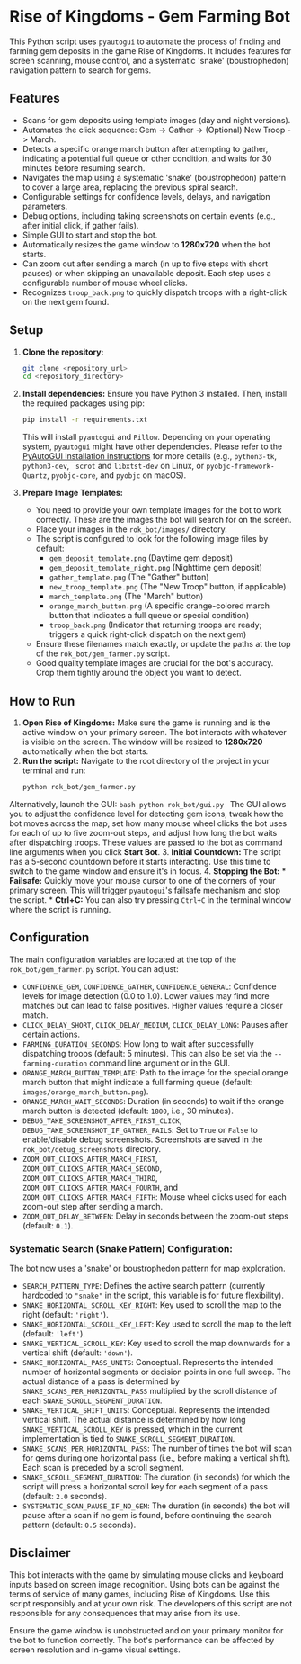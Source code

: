 # Rise of Kingdoms - Gem Farming Bot

This Python script uses `pyautogui` to automate the process of finding and farming gem deposits in the game Rise of Kingdoms. It includes features for screen scanning, mouse control, and a systematic 'snake' (boustrophedon) navigation pattern to search for gems.

## Features

*   Scans for gem deposits using template images (day and night versions).
*   Automates the click sequence: Gem -> Gather -> (Optional) New Troop -> March.
*   Detects a specific orange march button after attempting to gather, indicating a potential full queue or other condition, and waits for 30 minutes before resuming search.
*   Navigates the map using a systematic 'snake' (boustrophedon) pattern to cover a large area, replacing the previous spiral search.
*   Configurable settings for confidence levels, delays, and navigation parameters.
*   Debug options, including taking screenshots on certain events (e.g., after initial click, if gather fails).
*   Simple GUI to start and stop the bot.
*   Automatically resizes the game window to **1280x720** when the bot starts.
*   Can zoom out after sending a march (in up to five steps with short pauses) or when skipping an unavailable deposit. Each step uses a configurable number of mouse wheel clicks.
*   Recognizes `troop_back.png` to quickly dispatch troops with a right-click on the next gem found.

## Setup

1.  **Clone the repository:**
    ```bash
    git clone <repository_url>
    cd <repository_directory>
    ```

2.  **Install dependencies:**
    Ensure you have Python 3 installed. Then, install the required packages using pip:
    ```bash
    pip install -r requirements.txt
    ```
    This will install `pyautogui` and `Pillow`. Depending on your operating system, `pyautogui` might have other dependencies. Please refer to the [PyAutoGUI installation instructions](https://pyautogui.readthedocs.io/en/latest/install.html) for more details (e.g., `python3-tk`, `python3-dev`, ` scrot` and `libxtst-dev` on Linux, or `pyobjc-framework-Quartz`, `pyobjc-core`, and `pyobjc` on macOS).

3.  **Prepare Image Templates:**
    *   You need to provide your own template images for the bot to work correctly. These are the images the bot will search for on the screen.
    *   Place your images in the `rok_bot/images/` directory.
    *   The script is configured to look for the following image files by default:
        *   `gem_deposit_template.png` (Daytime gem deposit)
        *   `gem_deposit_template_night.png` (Nighttime gem deposit)
        *   `gather_template.png` (The "Gather" button)
        *   `new_troop_template.png` (The "New Troop" button, if applicable)
        *   `march_template.png` (The "March" button)
        *   `orange_march_button.png` (A specific orange-colored march button that indicates a full queue or special condition)
        *   `troop_back.png` (Indicator that returning troops are ready; triggers a quick right-click dispatch on the next gem)
    *   Ensure these filenames match exactly, or update the paths at the top of the `rok_bot/gem_farmer.py` script.
    *   Good quality template images are crucial for the bot's accuracy. Crop them tightly around the object you want to detect.

## How to Run

1.  **Open Rise of Kingdoms:** Make sure the game is running and is the active window on your primary screen. The bot interacts with whatever is visible on the screen.
    The window will be resized to **1280x720** automatically when the bot starts.
2.  **Run the script:**
    Navigate to the root directory of the project in your terminal and run:
    ```bash
    python rok_bot/gem_farmer.py
    ```
Alternatively, launch the GUI:
    ```bash
    python rok_bot/gui.py
    ```
    The GUI allows you to adjust the confidence level for detecting gem icons,
    tweak how the bot moves across the map, set how many mouse wheel clicks
    the bot uses for each of up to five zoom-out steps, and adjust how long the bot waits after
    dispatching troops. These values are passed to the bot as command
    line arguments when you click **Start Bot**.
3.  **Initial Countdown:** The script has a 5-second countdown before it starts interacting. Use this time to switch to the game window and ensure it's in focus.
4.  **Stopping the Bot:**
    *   **Failsafe:** Quickly move your mouse cursor to one of the corners of your primary screen. This will trigger `pyautogui`'s failsafe mechanism and stop the script.
    *   **Ctrl+C:** You can also try pressing `Ctrl+C` in the terminal window where the script is running.

## Configuration

The main configuration variables are located at the top of the `rok_bot/gem_farmer.py` script. You can adjust:
*   `CONFIDENCE_GEM`, `CONFIDENCE_GATHER`, `CONFIDENCE_GENERAL`: Confidence levels for image detection (0.0 to 1.0). Lower values may find more matches but can lead to false positives. Higher values require a closer match.
*   `CLICK_DELAY_SHORT`, `CLICK_DELAY_MEDIUM`, `CLICK_DELAY_LONG`: Pauses after certain actions.
*   `FARMING_DURATION_SECONDS`: How long to wait after successfully dispatching troops (default: 5 minutes). This can also be set via the `--farming-duration` command line argument or in the GUI.
*   `ORANGE_MARCH_BUTTON_TEMPLATE`: Path to the image for the special orange march button that might indicate a full farming queue (default: `images/orange_march_button.png`).
*   `ORANGE_MARCH_WAIT_SECONDS`: Duration (in seconds) to wait if the orange march button is detected (default: `1800`, i.e., 30 minutes).
*   `DEBUG_TAKE_SCREENSHOT_AFTER_FIRST_CLICK`, `DEBUG_TAKE_SCREENSHOT_IF_GATHER_FAILS`: Set to `True` or `False` to enable/disable debug screenshots. Screenshots are saved in the `rok_bot/debug_screenshots` directory.
*   `ZOOM_OUT_CLICKS_AFTER_MARCH_FIRST`, `ZOOM_OUT_CLICKS_AFTER_MARCH_SECOND`, `ZOOM_OUT_CLICKS_AFTER_MARCH_THIRD`, `ZOOM_OUT_CLICKS_AFTER_MARCH_FOURTH`, and `ZOOM_OUT_CLICKS_AFTER_MARCH_FIFTH`: Mouse wheel clicks used for each zoom-out step after sending a march.
*   `ZOOM_OUT_DELAY_BETWEEN`: Delay in seconds between the zoom-out steps (default: `0.1`).

### Systematic Search (Snake Pattern) Configuration:
The bot now uses a 'snake' or boustrophedon pattern for map exploration.
*   `SEARCH_PATTERN_TYPE`: Defines the active search pattern (currently hardcoded to `"snake"` in the script, this variable is for future flexibility).
*   `SNAKE_HORIZONTAL_SCROLL_KEY_RIGHT`: Key used to scroll the map to the right (default: `'right'`).
*   `SNAKE_HORIZONTAL_SCROLL_KEY_LEFT`: Key used to scroll the map to the left (default: `'left'`).
*   `SNAKE_VERTICAL_SCROLL_KEY`: Key used to scroll the map downwards for a vertical shift (default: `'down'`).
*   `SNAKE_HORIZONTAL_PASS_UNITS`: Conceptual. Represents the intended number of horizontal segments or decision points in one full sweep. The actual distance of a pass is determined by `SNAKE_SCANS_PER_HORIZONTAL_PASS` multiplied by the scroll distance of each `SNAKE_SCROLL_SEGMENT_DURATION`.
*   `SNAKE_VERTICAL_SHIFT_UNITS`: Conceptual. Represents the intended vertical shift. The actual distance is determined by how long `SNAKE_VERTICAL_SCROLL_KEY` is pressed, which in the current implementation is tied to `SNAKE_SCROLL_SEGMENT_DURATION`.
*   `SNAKE_SCANS_PER_HORIZONTAL_PASS`: The number of times the bot will scan for gems during one horizontal pass (i.e., before making a vertical shift). Each scan is preceded by a scroll segment.
*   `SNAKE_SCROLL_SEGMENT_DURATION`: The duration (in seconds) for which the script will press a horizontal scroll key for each segment of a pass (default: `2.0` seconds).
*   `SYSTEMATIC_SCAN_PAUSE_IF_NO_GEM`: The duration (in seconds) the bot will pause after a scan if no gem is found, before continuing the search pattern (default: `0.5` seconds).

## Disclaimer

This bot interacts with the game by simulating mouse clicks and keyboard inputs based on screen image recognition. Using bots can be against the terms of service of many games, including Rise of Kingdoms. Use this script responsibly and at your own risk. The developers of this script are not responsible for any consequences that may arise from its use.

Ensure the game window is unobstructed and on your primary monitor for the bot to function correctly. The bot's performance can be affected by screen resolution and in-game visual settings.
```
